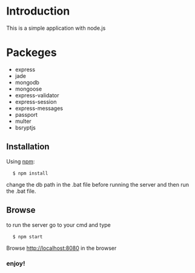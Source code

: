 <h1>Introduction</h1>
<p>This is a simple application with node.js</P>

<h1>Packeges</h1>
<ul>
  <li>express</li>
  <li>jade</li>
  <li>mongodb</li>
  <li>mongoose</li>
  <li>express-validator</li>
  <li>express-session</li>
  <li>express-messages</li>
  <li>passport</li>
  <li>multer</li>
  <li>bsryptjs</li>
</ul>

<h2>Installation</h2>
<p>Using <a href="https://www.npmjs.com/">npm</a>:</p>
<pre>
  <code>$ npm install</code>
</pre>
<p>change the db path in the .bat file before running the server and then run the .bat file.</p>
<h2>Browse</h2>
to run the server go to your cmd and type
<pre>
  <code>$ npm start</code>
</pre>
<p>Browse <a href="http://localhost:8080">http://localhost:8080</a> in the browser <br/><h3>enjoy!</h3></p>
